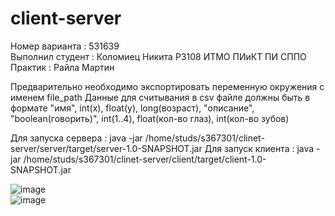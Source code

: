 # client-server
Номер варианта : 531639  
Выполнил студент : Коломиец Никита Р3108 ИТМО ПИиКТ ПИ СППО  
Практик : Райла Мартин  

Предварительно необходимо экспортировать переменную окружения с именем file_path 
Данные для считывания в csv файле должны быть в формате 
"имя", int(x), float(y), long(возраст), "описание", "boolean(говорить)", int(1..4), float(кол-во глаз), int(кол-во зубов)

Для запуска сервера : java -jar /home/studs/s367301/clinet-server/server/target/server-1.0-SNAPSHOT.jar
Для запуск клиента : java -jar /home/studs/s367301/clinet-server/client/target/client-1.0-SNAPSHOT.jar
  
![image](https://github.com/Nokitka/client-server/assets/72339455/e31107e2-7a0b-4207-b50a-fbef6758f357)  
![image](https://github.com/Nokitka/client-server/assets/72339455/99635319-f576-4ea5-96ce-c065988faca2)
